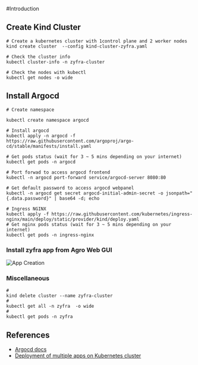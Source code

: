 #Introduction

## Create Kind Cluster
```
# Create a kubernetes cluster with 1control plane and 2 worker nodes
kind create cluster  --config kind-cluster-zyfra.yaml

# Check the cluster info
kubectl cluster-info -n zyfra-cluster

# Check the nodes with kubectl
kubectl get nodes -o wide
```

## Install Argocd

```
# Create namespace

kubectl create namespace argocd

# Install argocd
kubectl apply -n argocd -f https://raw.githubusercontent.com/argoproj/argo-cd/stable/manifests/install.yaml

# Get pods status (wait for 3 ~ 5 mins depending on your internet)
kubectl get pods -n argocd

# Port forwad to access argocd frontend
kubectl -n argocd port-forward service/argocd-server 8080:80

# Get default password to access argocd webpanel
kubectl -n argocd get secret argocd-initial-admin-secret -o jsonpath="{.data.password}" | base64 -d; echo

# Ingress NGINX
kubectl apply -f https://raw.githubusercontent.com/kubernetes/ingress-nginx/main/deploy/static/provider/kind/deploy.yaml
# Get nginx pods status (wait for 3 ~ 5 mins depending on your internet)
kubectl get pods -n ingress-nginx

```

### Install zyfra app from Agro Web GUI

![App Creation](https://res.cloudinary.com/nathansweb/image/upload/v1640230282/ArgoCD/argocd_app_create.png)


### Miscellaneous

```
#
kind delete cluster --name zyfra-cluster
#
kubectl get all -n zyfra  -o wide
#
kubectl get pods -n zyfra
```

## References

* [Argocd docs](https://github.com/argoproj/argo-cd/blob/master/docs/getting_started.md)
* [Deployment of multiple apps on Kubernetes cluster](https://wkrzywiec.medium.com/deployment-of-multiple-apps-on-kubernetes-cluster-walkthrough-e05d37ed63d1)